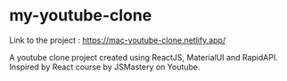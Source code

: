 # my-youtube-clone

Link to the project : https://mac-youtube-clone.netlify.app/

A youtube clone project created using ReactJS, MaterialUI and RapidAPI.
Inspired by React course by JSMastery on Youtube.

